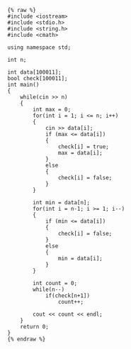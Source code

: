     {% raw %}
    #include <iostream>
    #include <stdio.h>
    #include <string.h>
    #include <cmath>
    
    using namespace std;
    
    int n;
    
    int data[100011];
    bool check[100011];
    int main()
    {
    	while(cin >> n)
    	{
    		int max = 0;
    		for(int i = 1; i <= n; i++)
    		{
    			cin >> data[i];
    			if (max <= data[i])
    			{
    				check[i] = true;
    				max = data[i];	
    			}
    			else
    			{
    				check[i] = false;
    			}
    		}
    		
    		int min = data[n];
    		for(int i = n-1; i >= 1; i--)
    		{
    			if (min <= data[i])
    			{
    				check[i] = false;
    			}
    			else
    			{
    				min = data[i];	
    			}
    		}
    
    		int count = 0;
    		while(n--)
    			if(check[n+1])
    				count++;
    
    		cout << count << endl;
    	}
    	return 0;
    }
    {% endraw %}
